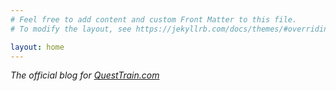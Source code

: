 ```yaml
---
# Feel free to add content and custom Front Matter to this file.
# To modify the layout, see https://jekyllrb.com/docs/themes/#overriding-theme-defaults

layout: home
---
```


_The official blog for [QuestTrain.com](https://www.questtrain.com)_
